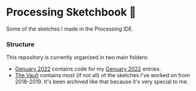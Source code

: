 # Processing Sketchbook 📓
Some of the sketches I made in the Processing IDE.

### Structure
This repository is currently organized in two main folders:
- [Genuary 2022](https://github.com/joogps/Processing-Sketchbook/tree/main/Genuary%202022) contains code for my [Genuary 2022](https://genuary.art) entries.
- [The Vault]() contains most (if not all) of the sketches I've worked on from 2018-2019. It's been archived like that because it's very special to me.
